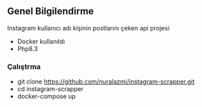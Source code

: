 ## Genel Bilgilendirme

Instagram kullanıcı adı kişinin postlarını çeken api projesi

- Docker kullanıldı
- Php8.3


### Çalıştrma

- git clone https://github.com/nuralazmi/instagram-scrapper.git
- cd instagram-scrapper
- docker-compose up